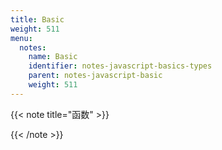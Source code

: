 ```yaml
---
title: Basic
weight: 511
menu:
  notes:
    name: Basic
    identifier: notes-javascript-basics-types
    parent: notes-javascript-basic
    weight: 511
---
```

<!-- 基础 -->


{{< note title="函数" >}}

{{< /note >}}
